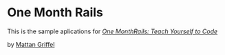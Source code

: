 # One Month Rails

This is the sample aplications for 
[*One MonthRails: Teach Yourself to Code*](http://onemonthrails.com)

by [Mattan Griffel](http://mattangriffel.com)